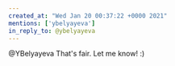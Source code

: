 ```yaml
---
created_at: "Wed Jan 20 00:37:22 +0000 2021"
mentions: ['ybelyayeva']
in_reply_to: @ybelyayeva
---
```


@YBelyayeva That's fair. Let me know! :)